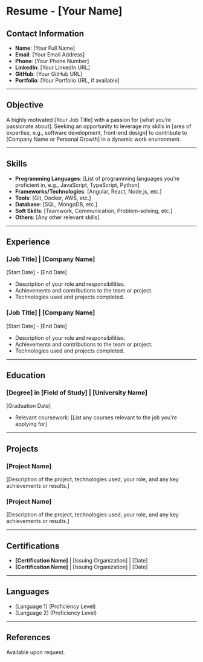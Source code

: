 # Resume - [Your Name]

## Contact Information

- **Name**: [Your Full Name]
- **Email**: [Your Email Address]
- **Phone**: [Your Phone Number]
- **LinkedIn**: [Your LinkedIn URL]
- **GitHub**: [Your GitHub URL]
- **Portfolio**: [Your Portfolio URL, if available]

---

## Objective

A highly motivated [Your Job Title] with a passion for [what you’re passionate about]. Seeking an opportunity to leverage my skills in [area of expertise, e.g., software development, front-end design] to contribute to [Company Name or Personal Growth] in a dynamic work environment.

---

## Skills

- **Programming Languages**: [List of programming languages you’re proficient in, e.g., JavaScript, TypeScript, Python]
- **Frameworks/Technologies**: [Angular, React, Node.js, etc.]
- **Tools**: [Git, Docker, AWS, etc.]
- **Database**: [SQL, MongoDB, etc.]
- **Soft Skills**: [Teamwork, Communication, Problem-solving, etc.]
- **Others**: [Any other relevant skills]

---

## Experience

### [Job Title] | [Company Name]
[Start Date] - [End Date]

- Description of your role and responsibilities.
- Achievements and contributions to the team or project.
- Technologies used and projects completed.

### [Job Title] | [Company Name]
[Start Date] - [End Date]

- Description of your role and responsibilities.
- Achievements and contributions to the team or project.
- Technologies used and projects completed.

---

## Education

### [Degree] in [Field of Study] | [University Name]
[Graduation Date]

- Relevant coursework: [List any courses relevant to the job you're applying for]

---

## Projects

### [Project Name]
[Description of the project, technologies used, your role, and any key achievements or results.]

### [Project Name]
[Description of the project, technologies used, your role, and any key achievements or results.]

---

## Certifications

- **[Certification Name]** | [Issuing Organization] | [Date]
- **[Certification Name]** | [Issuing Organization] | [Date]

---

## Languages

- [Language 1] (Proficiency Level)
- [Language 2] (Proficiency Level)

---

## References

Available upon request.
